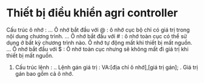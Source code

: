 # Thiết bị điều khiển agri controller
Cấu trúc ô nhớ : 
... Ô nhớ bắt đầu với @ : ô nhớ cục bộ chỉ có giá trị trong nội dung chương trình.
... Ô nhớ bắt đầu với # : ô nhớ toàn cục có thể sử dụng ở bất kỳ chương trình nào. Ô nhớ tự động mất khi thiết bị mất nguồn.
... Ô nhớ bắt đầu với $ : Ô nhớ toàn cục nhưng sẽ không mất đi giá trị khi thiết bị mất nguồn.
1. Cấu trúc lệnh : 
.. Lệnh gán giá trị : VA:[địa chỉ ô nhớ],[giá trị gán]; . Giá trị gán bao gồm cả ô nhớ. 
